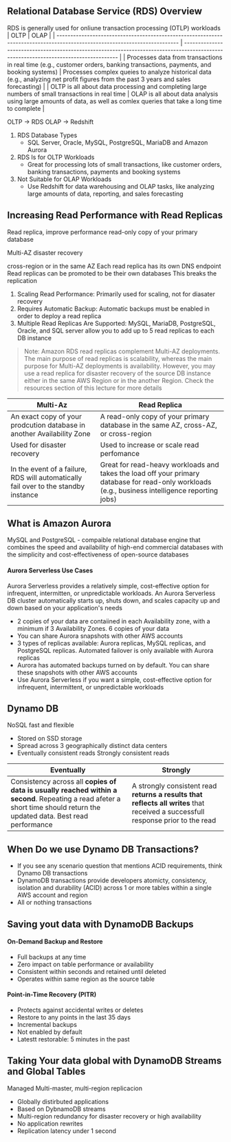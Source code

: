 ## Relational Database Service (RDS) Overview
RDS is generally used for onliune transaction processing (OTLP) workloads
| OLTP                                                                                                                       | OLAP                                                                                                                                 |
| -------------------------------------------------------------------------------------------------------------------------- | ------------------------------------------------------------------------------------------------------------------------------------ |
| Processes data from transactions in real time (e.g., customer orders, banking transactions, payments, and booking systems) | Processes complex queies to analyze historical data (e.g., analyzing net profit figures from the past 3 years and sales forecasting) |
| OLTP is all about data processing and completing large numbers of small transactions in real time                          | OLAP is all about data analysis using large amounts of data, as well as comlex queries that take a long time to complete             | 

OLTP -> RDS
OLAP -> Redshift
1. RDS Database Types
	-  SQL Server, Oracle, MySQL, PostgreSQL, MariaDB and Amazon Aurora
2. RDS Is for OLTP Workloads
	- Great for processing lots of small transactions, like customer orders, banking transactions, payments and booking systems
3. Not Suitable for OLAP Workloads
	- Use Redshift for data warehousing and OLAP tasks, like analyzing large amounts of data, reporting, and sales forecasting

## Increasing Read Performance with Read Replicas
Read replica, improve performance
read-only copy of your primary database

Multi-AZ disaster recovery

cross-region or in the same AZ
Each read replica has its own DNS endpoint
Read replicas can be promoted to be their own databases
This breaks the replication

1. Scaling Read Performance: Primarily used for scaling, not for diasater recovery
2. Requires Automatic Backup: Automatic backups must be enabled in order to deploy a read replica
3. Multiple Read Replicas Are Supported: MySQL, MariaDB, PostgreSQL, Oracle, and SQL server allow you to add up to 5 read replicas to each DB instance

> Note: Amazon RDS read replicas complement Multi-AZ deployments. The main purpose of read replicas is scalability, whereas the main purpose for Multi-AZ deployments is availability. However, you may use a read replica for disaster recovery of the source DB instance either in the same AWS Region or in the another Region. Check the resources section of this lecture for more details

| Multi-Az                                                                            | Read Replica                                                                        |
| ----------------------------------------------------------------------------------- | ----------------------------------------------------------------------------------- |
| An exact copy of your prodcution database in another Availability Zone              | A read-only copy of your primary database in the same AZ, cross-AZ, or cross-region |
| Used for disaster recovery                                                          | Used to increase or scale read perfomance                                                                                   |
| In the event of a failure, RDS will automatically fail over to the standby instance | Great for read-heavy workloads and takes the load off your primary database for read-only workloads (e.g., business intelligence reporting jobs)                                                                                    |

## What is Amazon Aurora
MySQL and PostgreSQL - compaible relational database engine that combines the speed and availability of high-end commercial databases with the simplicity and cost-effectiveness of open-source databases

#### Aurora Serverless Use Cases
Aurora Serverless provides a relatively simple, cost-effective option for infrequent, intermitten, or unpredictable workloads. An Aurora Serverless DB cluster automatically starts up, shuts down, and scales capacity up and down based on your application's needs

- 2 copies of your data are contaiined in each Availability zone, with a minimum if 3 Availability Zones. 6 copies of your data
- You can share Aurora snapshots with other AWS accounts
- 3 types of replicas available: Aurora replicas, MySQL replicas, and PostgreSQL replicas. Automated failover is only available with Aurora replicas
- Aurora has automated backups turned on by default. You can share these snapshots with other AWS accounts
- Use Aurora Serverless if you want a simple, cost-effective option for infrequent, intermittent, or unpredictable workloads

## Dynamo DB
NoSQL fast and flexible
- Stored on SSD storage
- Spread across 3 geographically distinct data centers
- Eventually consistent reads
Strongly consistent reads

| Eventually                                                                                                                                                           | Strongly                                                                                                                     |
| -------------------------------------------------------------------------------------------------------------------------------------------------------------------- | ---------------------------------------------------------------------------------------------------------------------------- |
| Consistency across all **copies of data is usually reached within a second**. Repeating a read afeter a short time should return the updated data. Best read performance | A strongly consistent read **returns a results that reflects all writes** that received a successfull response prior to the read |

## When Do we use Dynamo DB Transactions?
- If you see any scenario question that mentions ACID requirements, think Dynamo DB transactions
- DynamoDB transactions provide developers atomicty, consistency, isolation and durability (ACID) across 1 or more tables within a single AWS account and region
- All or nothing transactions 

## Saving yout data with DynamoDB Backups
#### On-Demand Backup and Restore
- Full backups at any time
- Zero impact on table performance or availability
- Consistent within seconds and retained until deleted
- Operates within same region as the source table

#### Point-in-Time Recovery (PITR)
- Protects against accidental writes or deletes
- Restore to any points in the last 35 days
- Incremental backups
- Not enabled by default
- Latestt restorable: 5 minutes in the past

## Taking Your data global with DynamoDB Streams and Global Tables
Managed Multi-master, multi-region replicacion
- Globally distirbuted applications
- Based on DybnamoDB streams
- Multi-region redundancy for disaster recovery or high availability
- No application rewrites
- Replication latency under 1 second
